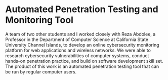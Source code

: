 # Automated Penetration Testing and Monitoring Tool
A team of two other students and I worked closely with Reza Abdolee, a Professor in the Department of Computer Science at 
California State University Channel Islands, to develop an online cybersecurity monitoring platform for web applications and wireless networks. We were able to research 
cybersecurity vulnerabilities of computer systems, conduct hands-on penetration practice, and build on software development skill set. The product of this work is an automated penetration testing tool that can be run by regular computer users.
